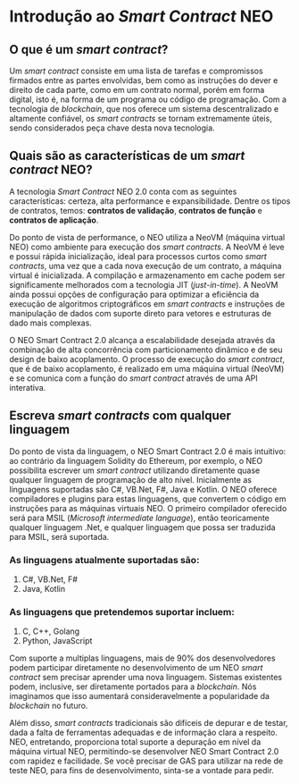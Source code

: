 # Introdução ao *Smart Contract* NEO

## O que é um *smart contract*?

Um *smart contract* consiste em uma lista de tarefas e compromissos firmados entre as partes envolvidas, bem como as instruções do dever e direito de cada parte, como em um contrato normal, porém em forma digital, isto é, na forma de um programa ou código de programação. Com a tecnologia de *blockchain*, que nos oferece um sistema descentralizado e altamente confiável, os *smart contracts* se tornam extremamente úteis, sendo considerados peça chave desta nova tecnologia.


## Quais são as características de um *smart contract* NEO?

A tecnologia *Smart Contract* NEO 2.0 conta com as seguintes características: certeza, alta performance e expansibilidade. Dentre os tipos de contratos, temos: **contratos de validação**, **contratos de função** e **contratos de aplicação**. 

Do ponto de vista de performance, o NEO utiliza a NeoVM (máquina virtual NEO) como ambiente para execução dos *smart contracts*. A NeoVM é leve e possui rápida inicialização, ideal para processos curtos como *smart contracts*, uma vez que a cada nova execução de um contrato, a máquina virtual é inicializada. A compilação e armazenamento em cache podem ser significamente melhorados com a tecnologia JIT (*just-in-time*). A NeoVM ainda possui opções de configuração para optimizar a eficiência da execução de algoritmos criptográficos em *smart contracts* e instruções de manipulação de dados com suporte direto para vetores e estruturas de dado mais complexas. 

O NEO Smart Contract 2.0 alcança a escalabilidade desejada através da combinação de alta concorrência com particionamento dinâmico e de seu design de baixo acoplamento. O processo de execução do *smart contract*, que é de baixo acoplamento, é realizado em uma máquina virtual (NeoVM) e se comunica com a função do *smart contract* através de uma API interativa.


## Escreva *smart contracts* com qualquer linguagem

Do ponto de vista da linguagem, o NEO Smart Contract 2.0 é mais intuitivo: ao contrário da linguagem Solidity do Ethereum, por exemplo, o NEO possibilita escrever um *smart contract* utilizando diretamente quase qualquer linguagem de programação de alto nível. Inicialmente as linguagens suportadas são C#, VB.Net, F#, Java e Kotlin. O NEO oferece compiladores e plugins para estas linguagens, que convertem o código em instruções para as máquinas virtuais NEO. O primeiro compilador oferecido será para MSIL (*Microsoft intermediate language*), então teoricamente qualquer linguagem .Net, e qualquer linguagem que possa ser traduzida para MSIL, será suportada.

### As linguagens atualmente suportadas são:

1) C#, VB.Net, F#
2) Java, Kotlin

### As linguagens que pretendemos suportar incluem:

1) C, C++, Golang
2) Python, JavaScript

Com suporte a multiplas linguagens, mais de 90% dos desenvolvedores podem participar diretamente no desenvolvimento de um NEO *smart contract* sem precisar aprender uma nova linguagem. Sistemas existentes podem, inclusive, ser diretamente portados para a *blockchain*. Nós imaginamos que isso aumentará consideravelmente a popularidade da *blockchain* no futuro.

Além disso, *smart contracts* tradicionais são difíceis de depurar e de testar, dada a falta de ferramentas adequadas e de informação clara a respeito. NEO, entretando, proporciona total suporte a depuração em nível da máquina virtual NEO, permitindo-se desenvolver NEO Smart Contract 2.0 com rapidez e facilidade. Se você precisar de GAS para utilizar na rede de teste NEO, para fins de desenvolvimento, sinta-se a vontade para pedir.
